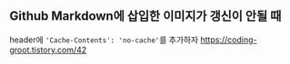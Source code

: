 ## Github Markdown에 삽입한 이미지가 갱신이 안될 때
header에 `'Cache-Contents': 'no-cache'`를 추가하자
https://coding-groot.tistory.com/42 
